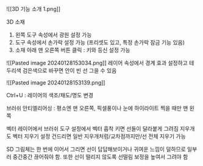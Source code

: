 
![[3D 기능 소개 1.png]]

3D 소재
1. 왼쪽 도구 속성에서 광원 설정 가능
2. 도구 속성에서 손가락 설정 가능 (프리셋도 있고, 특정 손가락 잠금 기능 있음)
3. 소재 아래 맨 오른쪽 버튼 클릭 : 키와 등신 설정 가능

![[Pasted image 20240128153034.png]] 
레이어 속성에서 경계 효과 설정하고 테두리색 검은색으로 바꾸면 안이 빈 선 그을 수 있음

![[Pasted image 20240128153139.png]]


Ctrl+U : 레이어의 색조/채도/명도 변경

브러쉬 안티엘리어싱 : 평소엔 맨 오른쪽, 픽셀풍이나 눈에 하이라이트 찍을 때만 맨 왼쪽

벡터 레이어에서 브러쉬 도구 설정에서 벡터 흡착 키면 선들이 달라붙게 그려짐
지우개도 벡터 지우기 설정 건드리면 일반 지우개처럼/교차점까지만/선 전체 지우기 가능

SD 그림체는 한 번에 이어서 그리면 선이 답답해보이거나 귀여운 느낌이 덜하므로 일부러 중간중간 끊어줘야 함. 또한 선이 떨리지 않도록 선떨림 보정을 높여서 그려야 함